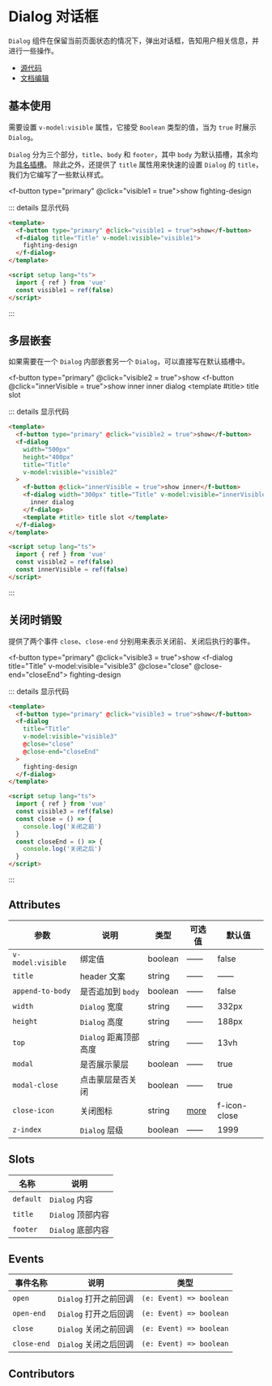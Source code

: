 # Dialog 对话框

`Dialog` 组件在保留当前页面状态的情况下，弹出对话框，告知用户相关信息，并进行一些操作。

- [源代码](https://github.com/FightingDesign/fighting-design/tree/master/packages/fighting-design/dialog)
- [文档编辑](https://github.com/FightingDesign/fighting-design/blob/master/docs/docs/components/dialog.md)

## 基本使用

需要设置 `v-model:visible` 属性，它接受 `Boolean` 类型的值，当为 `true` 时展示 `Dialog`。

`Dialog` 分为三个部分，`title`、`body` 和 `footer`，其中 `body` 为默认插槽，其余均为[具名插槽](https://staging-cn.vuejs.org/guide/components/slots.html#named-slots)。
除此之外，还提供了 `title` 属性用来快速的设置 `Dialog` 的 `title`，我们为它编写了一些默认样式。

<f-button type="primary" @click="visible1 = true">show</f-button>
<f-dialog title="Title" v-model:visible="visible1">
fighting-design
</f-dialog>

::: details 显示代码

```html
<template>
  <f-button type="primary" @click="visible1 = true">show</f-button>
  <f-dialog title="Title" v-model:visible="visible1">
    fighting-design
  </f-dialog>
</template>

<script setup lang="ts">
  import { ref } from 'vue'
  const visible1 = ref(false)
</script>
```

:::

## 多层嵌套

如果需要在一个 `Dialog` 内部嵌套另一个 `Dialog`，可以直接写在默认插槽中。

<f-button type="primary" @click="visible2 = true">show</f-button>
<f-dialog width="500px" height="400px" title="Title" v-model:visible="visible2">
<f-button @click="innerVisible = true">show inner</f-button>
<f-dialog width="300px" title="Title" v-model:visible="innerVisible">
inner dialog
</f-dialog>
<template #title>
title slot
</template>
</f-dialog>

::: details 显示代码

```html
<template>
  <f-button type="primary" @click="visible2 = true">show</f-button>
  <f-dialog
    width="500px"
    height="400px"
    title="Title"
    v-model:visible="visible2"
  >
    <f-button @click="innerVisible = true">show inner</f-button>
    <f-dialog width="300px" title="Title" v-model:visible="innerVisible">
      inner dialog
    </f-dialog>
    <template #title> title slot </template>
  </f-dialog>
</template>

<script setup lang="ts">
  import { ref } from 'vue'
  const visible2 = ref(false)
  const innerVisible = ref(false)
</script>
```

:::

## 关闭时销毁

提供了两个事件 `close`、`close-end` 分别用来表示关闭前、关闭后执行的事件。

<f-button type="primary" @click="visible3 = true">show</f-button>
<f-dialog title="Title" v-model:visible="visible3" @close="close" @close-end="closeEnd">
fighting-design
</f-dialog>

::: details 显示代码

```html
<template>
  <f-button type="primary" @click="visible3 = true">show</f-button>
  <f-dialog
    title="Title"
    v-model:visible="visible3"
    @close="close"
    @close-end="closeEnd"
  >
    fighting-design
  </f-dialog>
</template>

<script setup lang="ts">
  import { ref } from 'vue'
  const visible3 = ref(false)
  const close = () => {
    console.log('关闭之前')
  }
  const closeEnd = () => {
    console.log('关闭之后')
  }
</script>
```

:::

## Attributes

| 参数              | 说明                  | 类型    | 可选值                                                     | 默认值       |
| ----------------- | --------------------- | ------- | ---------------------------------------------------------- | ------------ |
| `v-model:visible` | 绑定值                | boolean | ——                                                         | false        |
| `title`           | header 文案           | string  | ——                                                         | ——           |
| `append-to-body`  | 是否追加到 `body`     | boolean | ——                                                         | false        |
| `width`           | `Dialog` 宽度         | string  | ——                                                         | 332px        |
| `height`          | `Dialog` 高度         | string  | ——                                                         | 188px        |
| `top`             | `Dialog` 距离顶部高度 | string  | ——                                                         | 13vh         |
| `modal`           | 是否展示蒙层          | boolean | ——                                                         | true         |
| `modal-close`     | 点击蒙层是否关闭      | boolean | ——                                                         | true         |
| `close-icon`      | 关闭图标              | string  | [more](https://fighting.tianyuhao.cn/components/icon.html) | f-icon-close |
| `z-index`         | `Dialog` 层级         | boolean | ——                                                         | 1999         |

## Slots

| 名称      | 说明              |
| --------- | ----------------- |
| `default` | `Dialog` 内容     |
| `title`   | `Dialog` 顶部内容 |
| `footer`  | `Dialog` 底部内容 |

## Events

| 事件名称    | 说明                  | 类型                    |
| ----------- | --------------------- | ----------------------- |
| `open`      | `Dialog` 打开之前回调 | `(e: Event) => boolean` |
| `open-end`  | `Dialog` 打开之后回调 | `(e: Event) => boolean` |
| `close`     | `Dialog` 关闭之前回调 | `(e: Event) => boolean` |
| `close-end` | `Dialog` 关闭之后回调 | `(e: Event) => boolean` |

## Contributors

<a href="https://github.com/Tyh2001" target="_blank">
  <f-avatar round src="https://avatars.githubusercontent.com/u/73180970?v=4" />
</a>

<a href="https://github.com/Rin-Nohara" target="_blank">
  <f-avatar round src="https://avatars.githubusercontent.com/u/61968242?v=4" />
</a>

<script setup>
  import { ref } from 'vue'
  const visible1 = ref(false)
  const visible2 = ref(false)
  const visible3 = ref(false)
  const innerVisible = ref(false)
  const close = () => {
    console.log('关闭之前');
  }
  const closeEnd = () => {
    console.log('关闭之后');
  }
</script>
